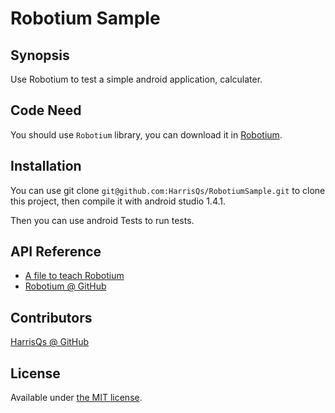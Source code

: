# Robotium Sample
## Synopsis

Use Robotium to test a simple android application, calculater.

## Code Need

You should use `Robotium` library, you can download it in [Robotium](https://github.com/RobotiumTech/robotium).

## Installation

You can use git clone `git@github.com:HarrisQs/RobotiumSample.git` to clone this project, then compile it with android studio 1.4.1.

Then you can use android Tests to run tests.

## API Reference

* [A file to teach Robotium](https://goo.gl/VED8Xjs)
* [Robotium @ GitHub](https://github.com/RobotiumTech/robotium)

## Contributors

[HarrisQs @ GitHub](https://github.com/HarrisQs)

## License

Available under [the MIT license](https://mths.be/mit).
